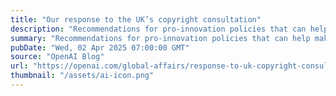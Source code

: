 ```yaml
---
title: "Our response to the UK’s copyright consultation"
description: "Recommendations for pro-innovation policies that can help make the UK the AI capital of Europe."
summary: "Recommendations for pro-innovation policies that can help make the UK the AI capital of Europe."
pubDate: "Wed, 02 Apr 2025 07:00:00 GMT"
source: "OpenAI Blog"
url: "https://openai.com/global-affairs/response-to-uk-copyright-consultation"
thumbnail: "/assets/ai-icon.png"
---
```



